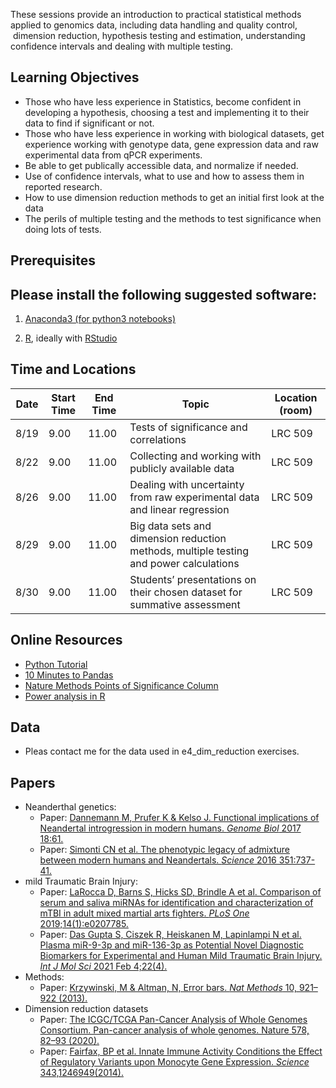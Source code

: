 These sessions provide an introduction to practical statistical methods
applied to genomics data, including data handling and quality control,
 dimension reduction, hypothesis testing and estimation, understanding
confidence intervals and dealing with multiple testing.

Learning Objectives
-------------------

-   Those who have less experience in Statistics, become confident in
    developing a hypothesis, choosing a test and implementing it to
    their data to find if significant or not.
-   Those who have less experience in working with biological datasets,
    get experience working with genotype data, gene expression data and
    raw experimental data from qPCR experiments.
-   Be able to get publically accessible data, and normalize if needed.
-   Use of confidence intervals, what to use and how to assess them in
    reported research.
-   How to use dimension reduction methods to get an initial first look
    at the data
-   The perils of multiple testing and the methods to test significance
    when doing lots of tests.

Prerequisites
-------------

Please install the following suggested software:
------------------------------------------------

1.  [Anaconda3 (for python3
    notebooks)](https://www.anaconda.com/download/)

2.  [R](https://www.r-project.org/), ideally with [RStudio](https://posit.co/downloads/)

<!-- -->

Time and Locations
------------------

| **Date** | **Start Time** | **End Time** | **Topic**                                                                              | **Location (room)** |
| -------- | -------------- | ------------ | -------------------------------------------------------------------------------------- | ------------------- |
| 8/19     | 9.00           | 11.00        | Tests of significance and correlations                                                 | LRC 509             |
| 8/22     | 9.00           | 11.00        | Collecting and working with publicly available data                                    | LRC 509             |
| 8/26     | 9.00           | 11.00        | Dealing with uncertainty from raw experimental data and linear regression              | LRC 509             |
| 8/29     | 9.00           | 11.00        | Big data sets and dimension reduction methods, multiple testing and power calculations | LRC 509             |
| 8/30     | 9.00           | 11.00        | Students’ presentations on their chosen dataset for summative assessment               | LRC 509             |

Online Resources
----------------

-   [Python Tutorial](https://www.learnpython.org/)
-   [10 Minutes to Pandas](https://pandas.pydata.org/pandas-docs/stable/10min.html)
-   [Nature Methods Points of Significance
    Column](https://www.nature.com/collections/qghhqm/pointsofsignificance)
-   [Power analysis in R](https://www.statmethods.net/stats/power.html)


Data
----

-   Pleas contact me for the data used in e4\_dim\_reduction exercises.

Papers
------

-   Neanderthal genetics:
    -   Paper: [Dannemann M, Prufer K & Kelso J. Functional implications of Neandertal introgression in modern humans. *Genome Biol* 2017 18:61.](https://link.springer.com/article/10.1186/s13059-017-1181-7)
    -   Paper: [Simonti CN et al. The phenotypic legacy of admixture between modern humans and Neandertals. *Science* 2016 351:737-41.](https://www.science.org/doi/full/10.1126/science.aad2149)
-   mild Traumatic Brain Injury:
    -   Paper: [LaRocca D, Barns S, Hicks SD, Brindle A et al. Comparison of serum and saliva miRNAs for identification and characterization of mTBI in adult mixed martial arts fighters. *PLoS One* 2019;14(1):e0207785.](https://journals.plos.org/plosone/article?id=10.1371/journal.pone.0207785)
    -   Paper: [Das Gupta S, Ciszek R, Heiskanen M, Lapinlampi N et al. Plasma miR-9-3p and miR-136-3p as Potential Novel Diagnostic Biomarkers for Experimental and Human Mild Traumatic Brain Injury. *Int J Mol Sci* 2021 Feb 4;22(4).](https://www.mdpi.com/1422-0067/22/4/1563)
-   Methods:
    -   Paper: [Krzywinski, M & Altman, N, Error bars. *Nat Methods* 10, 921–922 (2013).](https://www.nature.com/articles/nmeth.2659)
-   Dimension reduction datasets
    -   Paper: [The ICGC/TCGA Pan-Cancer Analysis of Whole Genomes Consortium. Pan-cancer analysis of whole genomes. Nature 578, 82–93 (2020).](https://www.nature.com/articles/s41586-020-1969-6)
    -   Paper: [Fairfax, BP et al. Innate Immune Activity Conditions the Effect of Regulatory Variants upon Monocyte Gene Expression. *Science* 343,1246949(2014).](https://www.science.org/doi/full/10.1126/science.1246949)


